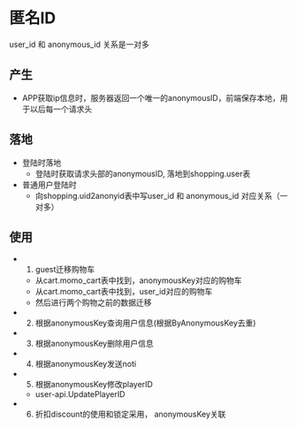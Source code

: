 # 匿名ID
user_id 和 anonymous_id 关系是一对多
## 产生
- APP获取ip信息时，服务器返回一个唯一的anonymousID，前端保存本地，用于以后每一个请求头
## 落地
- 登陆时落地
    - 登陆时获取请求头部的anonymousID, 落地到shopping.user表
- 普通用户登陆时
    - 向shopping.uid2anonyid表中写user_id 和 anonymous_id 对应关系（一对多）
    
    
## 使用
- 1. guest迁移购物车
    - 从cart.momo_cart表中找到，anonymousKey对应的购物车
    - 从cart.momo_cart表中找到，user_id对应的购物车
    - 然后进行两个购物之前的数据迁移 
- 2. 根据anonymousKey查询用户信息(根据ByAnonymousKey去重)
- 3. 根据anonymousKey删除用户信息
- 4. 根据anonymousKey发送noti
- 5. 根据anonymousKey修改playerID
    - user-api.UpdatePlayerID
- 6. 折扣discount的使用和锁定采用， anonymousKey关联

